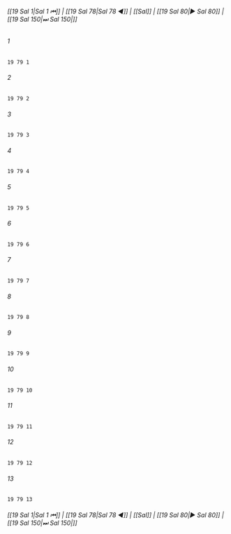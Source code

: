 
###### [[19 Sal 1|Sal 1 ⏮]] | [[19 Sal 78|Sal 78 ◀]] | [[Sal]] | [[19 Sal 80|▶ Sal 80]] | [[19 Sal 150|⏭ Sal 150|]]

###### 1
``` verse
19 79 1 
```
###### 2
``` verse
19 79 2 
```
###### 3
``` verse
19 79 3 
```
###### 4
``` verse
19 79 4 
```
###### 5
``` verse
19 79 5 
```
###### 6
``` verse
19 79 6 
```
###### 7
``` verse
19 79 7 
```
###### 8
``` verse
19 79 8 
```
###### 9
``` verse
19 79 9 
```
###### 10
``` verse
19 79 10 
```
###### 11
``` verse
19 79 11 
```
###### 12
``` verse
19 79 12 
```
###### 13
``` verse
19 79 13 
```

###### [[19 Sal 1|Sal 1 ⏮]] | [[19 Sal 78|Sal 78 ◀]] | [[Sal]] | [[19 Sal 80|▶ Sal 80]] | [[19 Sal 150|⏭ Sal 150|]]

